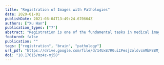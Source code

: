 ```yaml
---
title: "Registration of Images with Pathologies"
date: 2020-01-01
publishDate: 2021-08-04T13:49:24.670664Z
authors: ["Xu Han"]
publication_types: ["7"]
abstract: "Registration is one of the fundamental tasks in medical image analysis. It is an essential step for many applications to establish spatial correspondences between two images. However, image registration in the presence of pathologies is challenging due to tissue appearance changes and missing correspondences caused by the pathologies. For example, for patients with brain tumors, the tissue is often displaced by the tumors, creating more significant deformations than what is observed in a healthy brain. Moreover, a fast and accurate image registration in the presence of pathologies is especially desired for immediate assessment of the registration results. This dissertation addresses the following problems concerning the registration of images with pathologies: (1) efficient registration between an image with pathologies and a common control atlas; (2) patient-specific longitudinal registration between pre-operative and post recurrence images for patients with glioblastoma; (3) automatic brain extraction for images with pathologies; and (4) fast predictive registration of images with pathologies to an atlas. Contributions presented in this dissertation are as follows: (1) I develop a joint PCA/image-reconstruction approach for images with pathologies. The model estimates quasi-normal image appearance from the image with pathologies and uses the reconstructed quasi normal image for registration. It improves the registration accuracy compared to directly using the images with pathologies, while not requiring the segmentation of the pathological region. (2) I propose a patient-specific registration framework for the longitudinal study of tumor recurrence of patients diagnosed with glioblastoma. It models the healthy tissue appearance for each patient in the individual space, thereby improving the registration accuracy. (3) I develop a brain extraction method for images with pathologies by jointly modeling healthy brain tissue, pathologies, and non-brain volume. (4) I design a joint registration and reconstruction deep learning model which learns an appearance mapping from the image with pathologies to atlas appearance while simultaneously predicting the transformation to atlas space. The network disentangles the spatial variation from the appearance changes caused by the pathology."
featured: false
publication: ""
tags: ["registration", "brain", "pathology"]
url_pdf: "https://drive.google.com/file/d/14UxB7R0uiIPesj2oldvcmMbP8BMjmMzK"
doi: "10.17615/mz4z-mj58"
---
```


